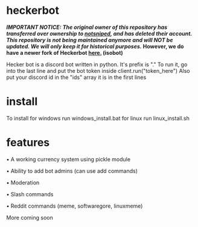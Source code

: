 # heckerbot
***IMPORTANT NOTICE: The original owner of this repository has transferred over ownership to [notsniped](https://github.com/notsniped), and has deleted their account. This repository is not being maintained anymore and will NOT be updated. We will only keep it for historical purposes.* However, we do have a newer fork of Heckerbot [here.](https://github.com/PyBotDevs/isobot) (isobot)**


Hecker bot is a discord bot written in python.
It's prefix is "."
To run it, go into the last line and put the bot
token inside client.run("token_here")
Also put your discord id in the "ids" array
it is in the first lines

# install
To install for windows run windows_install.bat
for linux run linux_install.sh

# features
• A working currency system using pickle module

• Ability to add bot admins (can use add commands)

• Moderation

• Slash commands

• Reddit commands (meme, softwaregore, linuxmeme)

More coming soon
